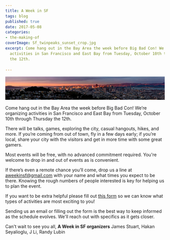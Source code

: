 ```yaml
---
title: A Week in SF
tags: blog
published: true
date: 2017-05-08
categories:
- the-making-of
coverImage: Sf_twinpeaks_sunset_crop.jpg
excerpt: Come hang out in the Bay Area the week before Big Bad Con! We’re organizing
  activities in San Francisco and East Bay from Tuesday, October 10th through Thursday
  the 12th.

---
```

[![Sf_twinpeaks_sunset](/images/Sf_twinpeaks_sunset.jpg)](/images/Sf_twinpeaks_sunset.jpg)

Come hang out in the Bay Area the week before Big Bad Con! We’re organizing activities in San Francisco and East Bay from Tuesday, October 10th through Thursday the 12th.

There will be talks, games, exploring the city, casual hangouts, hikes, and more. If you’re coming from out of town, fly in a few days early; if you’re local, share your city with the visitors and get in more time with some great gamers.

Most events will be free, with no advanced commitment required. You're welcome to drop in and out of events as is convenient.

If there’s even a remote chance you’ll come, drop us a line at [aweekinsf@gmail.com](mailto:aweekinsf@gmail.com) with your name and what times you expect to be there. Knowing the rough numbers of people interested is key for helping us to plan the event.

If you want to be extra helpful please fill out [this form](https://bit.ly/AWeekinSF2017Survey) so we can know what types of activities are most exciting to you!

Sending us an email or filling out the form is the best way to keep informed as the schedule evolves. We'll reach out with specifics as it gets closer.

Can't wait to see you all, **A Week in SF organizers** James Stuart, Hakan Seyalioglu, J Li, Randy Lubin